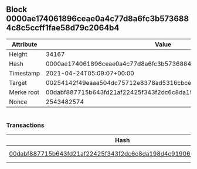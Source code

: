 ## Block 0000ae174061896ceae0a4c77d8a6fc3b5736884c8c5ccff1fae58d79c2064b4

Attribute | Value
--- | ---
Height | 34167
Hash | 0000ae174061896ceae0a4c77d8a6fc3b5736884c8c5ccff1fae58d79c2064b4
Timestamp | 2021-04-24T05:09:07+00:00
Target | 00254142f49eaaa504dc75712e8378ad5316cbcead634704b3734b6271167cc4
Merke root | 00dabf887715b643fd21af22425f343f2dc6c8da198d4c919065612c7f8d0f64
Nonce | 2543482574

```

```

### Transactions

Hash | Amount
--- | ---
[00dabf887715b643fd21af22425f343f2dc6c8da198d4c919065612c7f8d0f64](00dabf887715b643fd21af22425f343f2dc6c8da198d4c919065612c7f8d0f64.md) | 10.00000000 SKEPTI 
